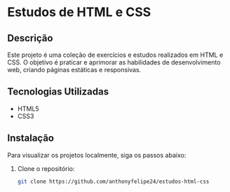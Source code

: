 # Estudos de HTML e CSS

## Descrição

Este projeto é uma coleção de exercícios e estudos realizados em HTML e CSS. O objetivo é praticar e aprimorar as habilidades de desenvolvimento web, criando páginas estáticas e responsivas.

## Tecnologias Utilizadas

- HTML5
- CSS3

## Instalação

Para visualizar os projetos localmente, siga os passos abaixo:

1. Clone o repositório:
   ```bash
   git clone https://github.com/anthonyfelipe24/estudos-html-css
